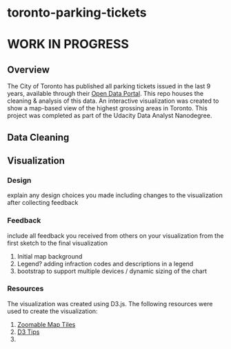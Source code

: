 # toronto-parking-tickets
# WORK IN PROGRESS

## Overview

The City of Toronto has published all parking tickets issued in the last 9 years, available through their [Open Data Portal](http://www1.toronto.ca/wps/portal/contentonly?vgnextoid=ca20256c54ea4310VgnVCM1000003dd60f89RCRD). This repo houses the cleaning & analysis of this data. An interactive visualization was created to show a map-based view of the highest grossing areas in Toronto. This project was completed as part of the Udacity Data Analyst Nanodegree.

## Data Cleaning


## Visualization

### Design

explain any design choices you made including changes to the visualization after collecting feedback

### Feedback
include all feedback you received from others on your visualization from the first sketch to the final visualization

1) Initial map background
2) Legend? adding infraction codes and descriptions in a legend
3) bootstrap to support multiple devices / dynamic sizing of the chart


### Resources

The visualization was created using D3.js. The following resources were used to create the visualization:

1) [Zoomable Map Tiles](http://bl.ocks.org/mbostock/4132797)
2) [D3 Tips](http://bl.ocks.org/Caged/6476579)
3)
